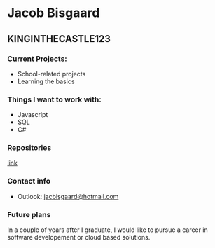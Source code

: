 # Jacob Bisgaard
## KINGINTHECASTLE123

### Current Projects:
- School-related projects
- Learning the basics

### Things I want to work with:
- Javascript
- SQL
- C#

### Repositories
[link](https://github.com/KINGINTHECASTLE123?tab=repositories)

### Contact info
- Outlook: jacbisgaard@hotmail.com

### Future plans
In a couple of years after I graduate, I would like to pursue a career in software developement or cloud based solutions.
